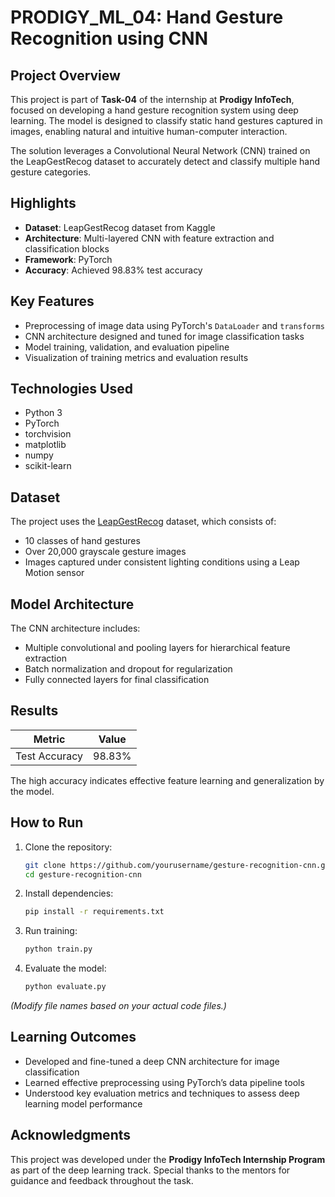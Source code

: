 
#  PRODIGY_ML_04: Hand Gesture Recognition using CNN

## Project Overview

This project is part of **Task-04** of the internship at **Prodigy InfoTech**, focused on developing a hand gesture recognition system using deep learning. The model is designed to classify static hand gestures captured in images, enabling natural and intuitive human-computer interaction.

The solution leverages a Convolutional Neural Network (CNN) trained on the LeapGestRecog dataset to accurately detect and classify multiple hand gesture categories.

## Highlights

- **Dataset**: LeapGestRecog dataset from Kaggle  
- **Architecture**: Multi-layered CNN with feature extraction and classification blocks  
- **Framework**: PyTorch  
- **Accuracy**: Achieved 98.83% test accuracy  

## Key Features

- Preprocessing of image data using PyTorch's `DataLoader` and `transforms`
- CNN architecture designed and tuned for image classification tasks
- Model training, validation, and evaluation pipeline
- Visualization of training metrics and evaluation results

## Technologies Used

- Python 3
- PyTorch
- torchvision
- matplotlib
- numpy
- scikit-learn

## Dataset

The project uses the [LeapGestRecog](https://www.kaggle.com/datasets/kmader/leapgestrecog) dataset, which consists of:
- 10 classes of hand gestures
- Over 20,000 grayscale gesture images
- Images captured under consistent lighting conditions using a Leap Motion sensor

## Model Architecture

The CNN architecture includes:
- Multiple convolutional and pooling layers for hierarchical feature extraction
- Batch normalization and dropout for regularization
- Fully connected layers for final classification

## Results

| Metric       | Value     |
|--------------|-----------|
| Test Accuracy| 98.83%    |

The high accuracy indicates effective feature learning and generalization by the model.

## How to Run

1. Clone the repository:
   ```bash
   git clone https://github.com/yourusername/gesture-recognition-cnn.git
   cd gesture-recognition-cnn
   ```

2. Install dependencies:

   ```bash
   pip install -r requirements.txt
   ```

3. Run training:

   ```bash
   python train.py
   ```

4. Evaluate the model:

   ```bash
   python evaluate.py
   ```

*(Modify file names based on your actual code files.)*

## Learning Outcomes

* Developed and fine-tuned a deep CNN architecture for image classification
* Learned effective preprocessing using PyTorch’s data pipeline tools
* Understood key evaluation metrics and techniques to assess deep learning model performance

## Acknowledgments

This project was developed under the **Prodigy InfoTech Internship Program** as part of the deep learning track. Special thanks to the mentors for guidance and feedback throughout the task.
